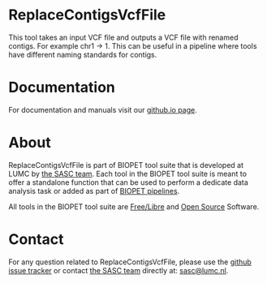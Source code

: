 # ReplaceContigsVcfFile


This tool takes an input VCF file and outputs a VCF file with renamed contigs.
For example chr1 -> 1. This can be useful in a pipeline where tools have different
naming standards for contigs.
    

# Documentation

For documentation and manuals visit our [github.io page](https://biopet.github.io/replacecontigsvcffile).

# About


ReplaceContigsVcfFile is part of BIOPET tool suite that is developed at LUMC by [the SASC team](http://sasc.lumc.nl/).
Each tool in the BIOPET tool suite is meant to offer a standalone function that can be used to perform a
dedicate data analysis task or added as part of [BIOPET pipelines](http://biopet-docs.readthedocs.io/en/latest/).

All tools in the BIOPET tool suite are [Free/Libre](https://www.gnu.org/philosophy/free-sw.html) and
[Open Source](https://opensource.org/osd) Software.
    

# Contact


<p>
  <!-- Obscure e-mail address for spammers -->
For any question related to ReplaceContigsVcfFile, please use the
<a href='https://github.com/biopet/replacecontigsvcffile/issues'>github issue tracker</a>
or contact
 <a href='http://sasc.lumc.nl/'>the SASC team</a> directly at: <a href='&#109;&#97;&#105;&#108;&#116;&#111;&#58;&#115;&#97;&#115;&#99;&#64;&#108;&#117;&#109;&#99;&#46;&#110;&#108;'>
&#115;&#97;&#115;&#99;&#64;&#108;&#117;&#109;&#99;&#46;&#110;&#108;</a>.
</p>

     

